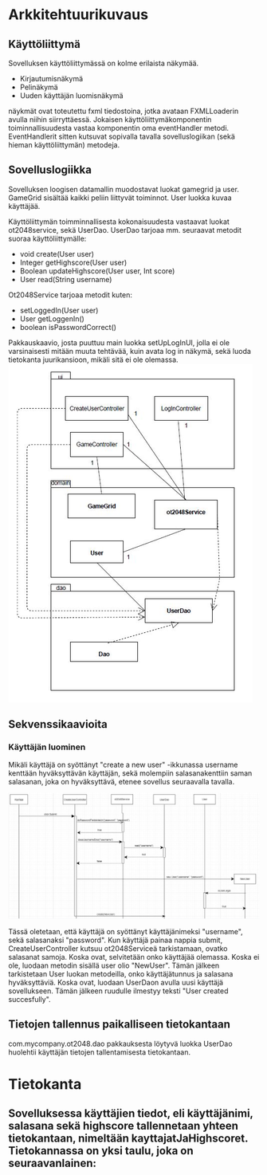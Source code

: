 # Arkkitehtuurikuvaus
## Käyttöliittymä
Sovelluksen käyttöliittymässä on kolme erilaista näkymää.
- Kirjautumisnäkymä
- Pelinäkymä
- Uuden käyttäjän luomisnäkymä

näykmät ovat toteutettu fxml tiedostoina, jotka avataan FXMLLoaderin avulla niihin siirryttäessä. Jokaisen käyttöliittymäkomponentin toiminnallisuudesta vastaa komponentin oma eventHandler metodi. EventHandlerit sitten kutsuvat sopivalla tavalla sovelluslogiikan (sekä hieman käyttöliittymän) metodeja.

## Sovelluslogiikka
Sovelluksen loogisen datamallin muodostavat luokat gamegrid ja user. GameGrid sisältää kaikki peliin liittyvät toiminnot. User luokka kuvaa käyttäjää.


Käyttöliittymän toimminnallisesta kokonaisuudesta vastaavat luokat ot2048service, sekä UserDao.
UserDao tarjoaa mm. seuraavat metodit suoraa käyttöliittymälle:

- void create(User user)
- Integer getHighscore(User user)
- Boolean updateHighscore(User user, Int score)
- User read(String username)



Ot2048Service tarjoaa metodit kuten:
- setLoggedIn(User user)
- User getLoggenIn()
- boolean isPasswordCorrect()








Pakkauskaavio, josta puuttuu main luokka setUpLogInUI, jolla ei ole varsinaisesti mitään muuta tehtävää, kuin avata log in näkymä, sekä luoda tietokanta juurikansioon, mikäli sitä ei ole olemassa.
<img src="https://github.com/lehtoneo/ot-harjoitustyo/blob/master/ot2048/dokumentaatio/kuvia/uusiPakkausKaavioKuva.JPG">

## Sekvenssikaavioita

### Käyttäjän luominen

Mikäli käyttäjä on syöttänyt "create a new user" -ikkunassa username kenttään hyväksyttävän käyttäjän, sekä molempiin salasanakenttiin saman salasanan, joka on hyväksyttävä, etenee sovellus seuraavalla tavalla.


<img src="https://github.com/lehtoneo/ot-harjoitustyo/blob/master/ot2048/dokumentaatio/kuvia/ohtesekvenssiuusi.JPG">

 Tässä oletetaan, että käyttäjä on syöttänyt käyttäjänimeksi "username", sekä salasanaksi "password".
 Kun käyttäjä painaa nappia submit, CreateUserController kutsuu ot2048Serviceä tarkistamaan, ovatko salasanat samoja. Koska ovat, selvitetään onko käyttäjää olemassa. Koska ei ole, luodaan metodin sisällä user olio "NewUser". Tämän jälkeen tarkistetaan User luokan metodeilla, onko käyttäjätunnus ja salasana hyväksyttäviä. Koska ovat, luodaan UserDaon avulla uusi käyttäjä sovellukseen. Tämän jälkeen ruudulle ilmestyy teksti "User created succesfully".

## Tietojen tallennus paikalliseen tietokantaan
com.mycompany.ot2048.dao pakkauksesta löytyvä luokka UserDao huolehtii käyttäjän tietojen tallentamisesta tietokantaan.

# Tietokanta #

Sovelluksessa käyttäjien tiedot, eli käyttäjänimi, salasana sekä highscore tallennetaan yhteen tietokantaan, nimeltään kayttajatJaHighscoret. Tietokannassa on yksi taulu, joka on seuraavanlainen:
- 
